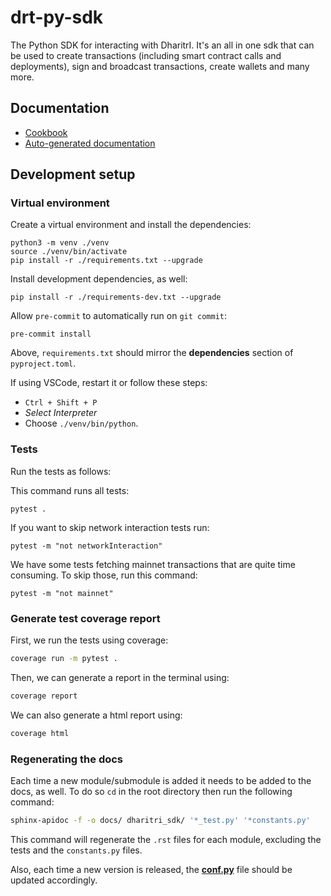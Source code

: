 # drt-py-sdk

The Python SDK for interacting with DharitrI. It's an all in one sdk that can be used to create transactions (including smart contract calls and deployments), sign and broadcast transactions, create wallets and many more.

## Documentation

- [Cookbook](./examples/v1.ipynb)
- [Auto-generated documentation](https://TerraDharitri.github.io/drt-py-sdk/)

## Development setup

### Virtual environment

Create a virtual environment and install the dependencies:

```
python3 -m venv ./venv
source ./venv/bin/activate
pip install -r ./requirements.txt --upgrade
```

Install development dependencies, as well:

```
pip install -r ./requirements-dev.txt --upgrade
```

Allow `pre-commit` to automatically run on `git commit`:
```
pre-commit install
```

Above, `requirements.txt` should mirror the **dependencies** section of `pyproject.toml`.

If using VSCode, restart it or follow these steps:
 - `Ctrl + Shift + P`
 - _Select Interpreter_
 - Choose `./venv/bin/python`.

### Tests

Run the tests as follows:

This command runs all tests:
```
pytest .
```

If you want to skip network interaction tests run:
```
pytest -m "not networkInteraction"
```

We have some tests fetching mainnet transactions that are quite time consuming. To skip those, run this command:
```
pytest -m "not mainnet"
```

### Generate test coverage report

First, we run the tests using coverage:
```sh
coverage run -m pytest .
```

Then, we can generate a report in the terminal using:
```sh
coverage report
```

We can also generate a html report using:
```sh
coverage html
```

### Regenerating the docs

Each time a new module/submodule is added it needs to be added to the docs, as well. To do so `cd` in the root directory then run the following command:
```bash
sphinx-apidoc -f -o docs/ dharitri_sdk/ '*_test.py' '*constants.py'
```

This command will regenerate the `.rst` files for each module, excluding the tests and the `constants.py` files.

Also, each time a new version is released, the [**conf.py**](/docs/conf.py) file should be updated accordingly.
